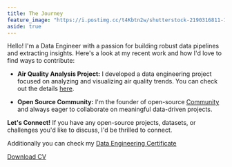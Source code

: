 ```yaml
---
title: The Journey
feature_image: "https://i.postimg.cc/t4Kbtn2w/shutterstock-2190316811-1170.webp"
aside: true
---
```


Hello! I'm a Data Engineer with a passion for building robust data pipelines and extracting insights. Here's a look at my recent work and how I'd love to find ways to contribute:

-   **Air Quality Analysis Project:** I developed a data engineering project focused on analyzing and visualizing air quality trends. You can check out the details [here](https://haloeddepth.github.io/2024/02/25/AQ_project/).
    
-   **Open Source Community:** I'm the founder of open-source [Community](https://projecthuda.github.io/) and always eager to collaborate on meaningful data-driven projects.
    

**Let's Connect!** If you have any open-source projects, datasets, or challenges you'd like to discuss, I'd be thrilled to connect.

Additionally you can check my [Data Engineering Certificate](https://www.linkedin.com/in/damjanbabic/overlay/1707397021358/single-media-viewer/?type=DOCUMENT&profileId=ACoAAEfaai4BtpPdZs4MXyoL6ImNB2Xu4KfqvbQ)

<div class="cv-download"> 
      <a href="/assets/cv.pdf" class="button" download="my_cv">Download CV</a>
</div> 

